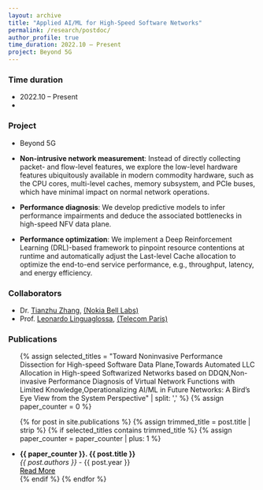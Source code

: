 ```yaml
---
layout: archive
title: "Applied AI/ML for High-Speed Software Networks"
permalink: /research/postdoc/
author_profile: true
time_duration: 2022.10 – Present
project: Beyond 5G
---
```



### Time duration
- 2022.10 – Present
- 
### Project
- Beyond 5G

- **Non-intrusive network measurement**: Instead of directly collecting packet- and flow-level features, we explore the low-level hardware features ubiquitously available in modern commodity hardware, such as the CPU cores, multi-level caches, memory subsystem, and PCIe buses, which have minimal impact on normal network operations.
- **Performance diagnosis**: We develop predictive models to infer performance impairments and deduce the associated bottlenecks in high-speed NFV data plane.
- **Performance optimization**: We implement a Deep Reinforcement Learning (DRL)-based framework to pinpoint resource contentions at runtime and automatically adjust the Last-level Cache allocation to optimize the end-to-end service performance, e.g., throughput, latency, and energy efficiency.

### Collaborators
- Dr. [Tianzhu Zhang](https://www.bell-labs.com/about/researcher-profiles/tianzhu-zhang/), [(Nokia Bell Labs)](https://www.bell-labs.com/about/locations/paris-saclay-france/)
- Prof. [Leonardo Linguaglossa](https://perso.telecom-paristech.fr/linguaglossa/), [(Telecom Paris)](https://www.telecom-paris.fr/)

### Publications
<ul>
  {% assign selected_titles = "Toward Noninvasive Performance Dissection for High-speed Software Data Plane,Towards Automated LLC Allocation in High-speed Softwarized Networks based on DDQN,Non-invasive Performance Diagnosis of Virtual Network Functions with Limited Knowledge,Operationalizing AI/ML in Future Networks: A Bird’s Eye View from the System Perspective" | split: ',' %}
  {% assign paper_counter = 0 %}
  
  {% for post in site.publications %}
    {% assign trimmed_title = post.title | strip %}
    {% if selected_titles contains trimmed_title %}
      {% assign paper_counter = paper_counter | plus: 1 %}
      <li>
        <strong>{{ paper_counter }}. {{ post.title }}</strong><br/>
        <em>{{ post.authors }}</em> - {{ post.year }}<br/>
        <a href="{{ post.url }}" style="color: black; text-decoration: underline;">Read More</a>
      </li>
    {% endif %}
  {% endfor %}
</ul>

